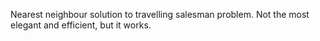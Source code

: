Nearest neighbour solution to travelling salesman problem.
Not the most elegant and efficient, but it works.
